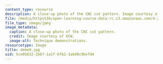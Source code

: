 ```yaml
---
content_type: resource
description: A close-up photo of the CNC cut pattern. Image courtesy of OCW.
file: /media/https%3A/open-learning-course-data-rc.s3.amazonaws.com/4-296-furniture-making-spring-2005/5ce056322b671a1f6fb23a6d0c9befd4_demo9.jpg
file_type: image/jpeg
image_metadata:
  caption: A close-up photo of the CNC cut pattern.
  credit: Image courtesy of OCW.
  image-alt: Technique demonstrations.
resourcetype: Image
title: demo9.jpg
uid: 5ce05632-2b67-1a1f-6fb2-3a6d0c9befd4
---
```

